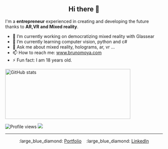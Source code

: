 <h2 align="center">Hi there 👋</h2>

I'm a **entrepreneur** experienced in creating and developing the future thanks to **AR,VR and Mixed reality**.

- 🔭 I’m currently working on democratizing mixed reality with Glassear
- 🌱 I’m currently learning computer vision, python and c#
- 💬 Ask me about mixed reality, holograms, ar, vr ...
- 📫 How to reach me: www.brunomoya.com 
- ⚡ Fun fact: I am 18 years old.

<img 
    src="https://github-readme-stats.vercel.app/api?username=elblogbruno&show_icons=true"
    alt="GitHub stats"
    width="400px"
    height="160px" />

![Profile views](https://gpvc.arturio.dev/elblogbruno)
<a href="https://twitter.com/intent/follow?screen_name=brunomoya6&tw_p=followbutton"><img src="https://img.shields.io/twitter/follow/brunomoya6?label=follow%20me&style=social"></a>

---

<p align="center">
  :large_blue_diamond:&nbsp;<a href="https://brunomoya.com">Portfolio</a>&nbsp;&nbsp;&nbsp;
  :large_blue_diamond:&nbsp;<a href="https://www.linkedin.com/in/bruno-moya-785630142/">LinkedIn</a>
</p>
